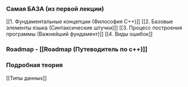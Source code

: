 
### Самая БАЗА (из первой лекции)
[[1. Фундаментальные концепции (Философия C++)]]
[[2. Базовые элементы языка (Синтаксические штучки)]]
[[3. Процесс построения программы (Важнейший фундамент)]]
[[4. Виды ошибок]]

### Roadmap - [[Roadmap (Путеводитель по с++)]]

### Подробная теория
[[Типы данных]]
